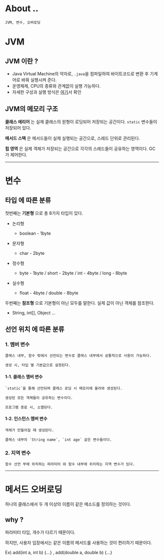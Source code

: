 # About ..

    JVM, 변수, 오버로딩

# JVM

## JVM 이란 ?

- Java Virtual Machine의 약자로, `.java`을 컴파일하여 바이트코드로 변환 후 기계어로 바꿔 실행시켜 준다.
- 운영체제, CPU의 종류와 관계없이 실행 가능하다.
- 자세한 구성과 실행 방식은 [여기](https://blog.naver.com/gjwldud0719/222808971642)서 확인

## JVM의 메모리 구조

**클래스 에리어** 는 실제 클래스의 원형이 로딩되어 저장되는 공간이다. `static` 변수들이 저장되어 있다.

**메서드 스택** 은 메서드들이 실제 실행되는 공간으로, 스레드 단위로 관리된다.

**힙 영역** 은 실제 객체가 저장되는 공간으로 각각의 스레드들이 공유하는 영역이다. GC가 제어한다.

---

# 변수

## **타입** 에 따른 분류

첫번째는 **기본형** 으로 총 8가지 타입이 있다.

- 논리형

  - boolean - 1byte

- 문자형

  - char - 2byte

- 정수형

  - byte - 1byte / short - 2byte / int - 4byte / long - 8byte

- 실수형
  - float - 4byte / double - 8byte

두번째는 **참조형** 으로 기본형이 아닌 모두를 말한다. 실제 값이 아닌 객체를 참조한다.

- String, int[], Object ...

## **선언 위치** 에 따른 분류

### **1. 멤버 변수**

    클래스 내부, 함수 밖에서 선언되는 변수로 클래스 내부에서 공통적으로 사용이 가능하다.

    생성 시, 타입 별 기본값으로 설정된다.

#### 1-1. **클래스** 멤버 변수

    `static`을 통해 선언되며 클래스 로딩 시 메모리에 올라와 생성된다.

    생성된 모든 객체들이 공유하는 변수이다.

    프로그램 종료 시, 소멸된다.

#### 1-2. **인스턴스** 멤버 변수

    객체가 만들어질 때 생성된다.

    클래스 내부의 `String name`, `int age` 같은 변수들이다.

### **2. 지역 변수**

    함수 선언 부에 위치하는 파라미터 와 함수 내부에 위치하는 지역 변수가 있다.

---

# 메서드 오버로딩

하나의 클래스에서 두 개 이상의 이름이 같은 메소드를 정의하는 것이다.

## why ?

파라미터 타입, 개수가 다르기 때문이다.

하지만, 사용자 입장에서는 같은 이름의 메서드를 사용하는 것이 편리하기 때문이다.

Ex) add(int a, int b) {...} , add(double a, double b) {...}
